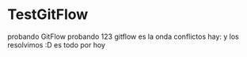 # TestGitFlow
probando GitFlow
probando 123
gitflow es la onda
conflictos hay:
y los resolvimos :D
es todo por hoy
